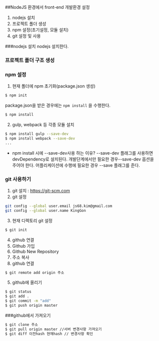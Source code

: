 ##NodeJS 환경에서 front-end 개발환경 설정
1. nodejs 설치
2. 프로젝트 폴더 생성
3. npm 설정(초기설정, 모듈 설치)
2. git 설정 및 사용

###nodejs 설치
nodejs 설치한다.

### 프로젝트 폴더 구조 생성
### npm 설정
1. 현재 폴더에 npm 초기화(package.json 생성)
```sh
$ npm init
```
package.json을 받은 경우에는 `npm install` 을 수행한다.
```sh
$ npm install
```
2. gulp, webpack 등 각종 모듈 설치
```sh
$ npm install gulp --save-dev
$ npm install webpack --save-dev
...
```
+ npm install 시에 --save-dev사용 하는 이유?
--save-dev 플래그를 사용하면 devDependency로 설치된다. 개발단계에서만 필요한 경우--save-dev 옵션을 주어야 한다. 어플리케이션에 수행에 필요한 경우 --save 플래그를 준다.

### git 사용하기
1. git 설치 : https://git-scm.com
2. git 설정
```sh
git config --global user.email js68.kim@gmail.com
git config --global user.name KingGon
```
3. 현재 디렉토리 git 설정
```sh
$ git init
```
4. github 연결
 1. Github 가입
 2. Github New Repository
 3. 주소 복사
 4. github 연결
```sh
$ git remote add origin 주소
```
5. github에 올리기
```sh
$ git status 
$ git add .
$ git commit -m "add"
$ git push origin master
```

###github에서 가져오기
```sh
$ git clone 주소
$ git pull origin master //서버 변경사항 가져오기
$ git diff 이전hash 현재hash // 변경사항 확인
```
